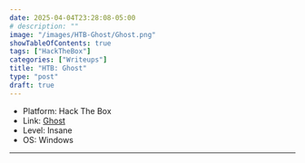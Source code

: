 ```yaml
---
date: 2025-04-04T23:28:08-05:00
# description: ""
image: "/images/HTB-Ghost/Ghost.png"
showTableOfContents: true
tags: ["HackTheBox"]
categories: ["Writeups"]
title: "HTB: Ghost"
type: "post"
draft: true
---
```


* Platform: Hack The Box
* Link: [Ghost](https://app.hackthebox.com/machines/Ghost)
* Level: Insane
* OS: Windows
---


